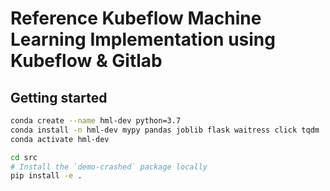 # Reference Kubeflow Machine Learning Implementation using Kubeflow & Gitlab

## Getting started

```sh
conda create --name hml-dev python=3.7
conda install -n hml-dev mypy pandas joblib flask waitress click tqdm
conda activate hml-dev

cd src
# Install the `demo-crashed` package locally
pip install -e .
```
